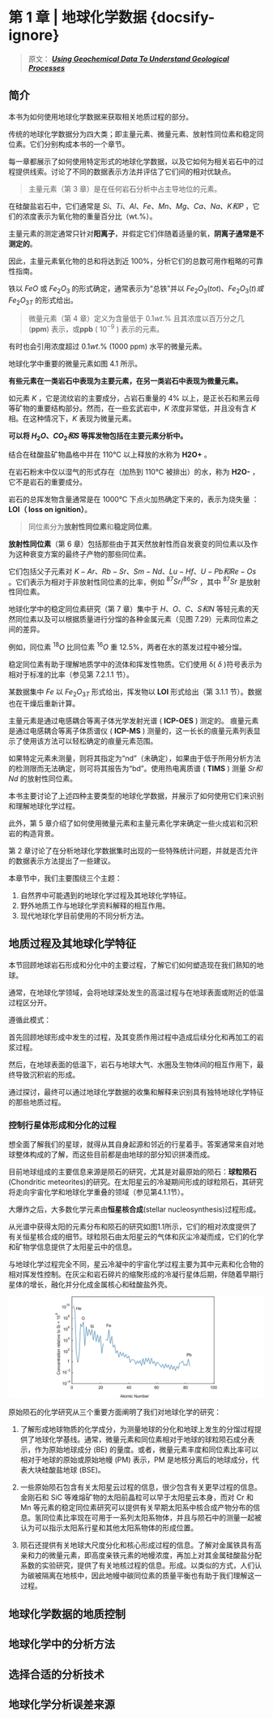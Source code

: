 # 第 1 章 | 地球化学数据 {docsify-ignore}

> 原文： [**_Using Geochemical Data To Understand Geological Processes_**](https://doi.org/10.1017/9781108777834 "利用地化数据原文链接")

## 简介

本书为如何使用地球化学数据来获取相关地质过程的部分。

传统的地球化学数据分为四大类；即主量元素、微量元素、放射性同位素和稳定同位素。它们分别构成本书的一个章节。

每一章都展示了如何使用特定形式的地球化学数据，以及它如何为相关岩石中的过程提供线索。讨论了不同的数据表示方法并评估了它们间的相对优缺点。

> 主量元素（第 3 章）是在任何岩石分析中占主导地位的元素。

在硅酸盐岩石中，它们通常是 $Si、Ti、Al、Fe、Mn、Mg、Ca、Na、K 和 P$ ，它们的浓度表示为氧化物的重量百分比（wt.%）。

主量元素的测定通常只针对**阳离子**，并假定它们伴随着适量的氧，**阴离子通常是不测定的**。

因此，主量元素氧化物的总和将达到近 100%，分析它们的总数可用作粗略的可靠性指南。

铁以 $FeO$ 或 $Fe_2O_3$ 的形式确定，通常表示为“总铁”并以 $Fe_2O_3(tot)、Fe_2O_3(t) 或 Fe_2O_{3T}$ 的形式给出。

> 微量元素（第 4 章）定义为含量低于 $0.1 wt.\%$ 且其浓度以百万分之几 (**ppm**) 表示，或**ppb** ( $10^{-9}$ ) 表示的元素。

有时也会引用浓度超过 $0.1 wt.\%$ (1000 ppm) 水平的微量元素。

地球化学中重要的微量元素如图 4.1 所示。

**有些元素在一类岩石中表现为主要元素，在另一类岩石中表现为微量元素。**

如元素 $K$ ，它是流纹岩的主要成分，占岩石重量的 4% 以上，是正长石和黑云母等矿物的重要结构部分。然而，在一些玄武岩中，$K$ 浓度非常低，并且没有含 $K$ 相。在这种情况下，$K$ 表现为微量元素。

**可以将 $H_2O、CO_2 和 S$ 等挥发物包括在主要元素分析中。**

结合在硅酸盐矿物晶格中并在 110°C 以上释放的水称为 **H2O+** 。

在岩石粉末中仅以湿气的形式存在（加热到 110°C 被排出）的水，称为 **H2O-** ，它不是岩石的重要成分。

岩石的总挥发物含量通常是在 1000°C 下点火加热确定下来的，表示为烧失量 ：**LOI（ loss on ignition）**。

> 同位素分为**放射性同位素**和**稳定同位素**。

**放射性同位素**（第 6 章）包括那些由于其天然放射性而自发衰变的同位素以及作为这种衰变方案的最终子产物的那些同位素。

它们包括父子元素对 $K-Ar、Rb-Sr、Sm-Nd、Lu-Hf、U-Pb 和 Re-Os$ 。它们表示为相对于非放射性同位素的比率，例如 $^{87}Sr/^{86}Sr$ ，其中 $^{87}Sr$ 是放射性同位素。

地球化学中的稳定同位素研究（第 7 章）集中于 $H、O、C、S 和 N$ 等轻元素的天然同位素以及可以根据质量进行分馏的各种金属元素（见图 7.29）元素同位素之间的差异。

例如，同位素 $^{18}O$ 比同位素 $^{16}O$ 重 12.5%，两者在水的蒸发过程中被分馏。

稳定同位素有助于理解地质学中的流体和挥发性物质。它们使用 δ( $\delta$ )符号表示为相对于标准的比率（参见第 7.2.1.1 节）。

某数据集中 $Fe$ 以 $Fe_2O_{3T}$ 形式给出，挥发物以 **LOI** 形式给出（第 3.1.1 节）。数据也在干燥后重新计算。

主量元素是通过电感耦合等离子体光学发射光谱 ( **ICP-OES** ) 测定的。
痕量元素是通过电感耦合等离子体质谱仪 ( **ICP-MS** ) 测量的，这一长长的痕量元素列表显示了使用该方法可以轻松确定的痕量元素范围。

如果特定元素未测量，则将其指定为“nd”（未确定），如果由于低于所用分析方法的检测限而无法确定，则可将其报告为“bd”。使用热电离质谱 ( **TIMS** ) 测量 $Sr 和 Nd$ 的放射性同位素。

本书主要讨论了上述四种主要类型的地球化学数据，并展示了如何使用它们来识别和理解地球化学过程。

此外，第 5 章介绍了如何使用微量元素和主量元素化学来确定一些火成岩和沉积岩的构造背景。

第 2 章讨论了在分析地球化学数据集时出现的一些特殊统计问题，并就是否允许的数据表示方法提出了一些建议。

本章节中，我们主要围绕三个主题：

1. 自然界中可能遇到的地球化学过程及其地球化学特征。
2. 野外地质工作与地球化学资料解释的相互作用。
3. 现代地球化学目前使用的不同分析方法。

## 地质过程及其地球化学特征

本节回顾地球岩石形成和分化中的主要过程，了解它们如何塑造现在我们熟知的地球。

通常，在地球化学领域，会将地球深处发生的高温过程与在地球表面或附近的低温过程区分开。

遵循此模式：

首先回顾地球形成中发生的过程，及其变质作用过程中造成后续分化和再加工的岩浆过程。

然后，在地球表面的低温下，岩石与地球大气、水圈及生物体间的相互作用下，最终导致沉积岩的形成。

通过探讨，最终可以通过地球化学数据的收集和解释来识别具有独特地球化学特征的那些地质过程。

### 控制行星体形成和分化的过程

想全面了解我们的星球，就得从其自身起源和邻近的行星着手。答案通常来自对地球整体构成的了解，而这些目前都是由地球的部分知识拼凑而成。

目前地球组成的主要信息来源是陨石的研究，尤其是对最原始的陨石：**球粒陨石**(Chondritic meteorites)的研究。在太阳星云的冷凝期间形成的球粒陨石，其研究将走向宇宙化学和地球化学重叠的领域（参见第4.1.1节）。

大爆炸之后，大多数化学元素由**恒星核合成**(stellar nucleosynthesis)过程形成。

从光谱中获得太阳的元素分布和陨石的研究如图1.1所示，它们的相对浓度提供了有关恒星核合成的细节。球粒陨石由太阳星云的气体和灰尘冷凝而成，它们的化学和矿物学信息提供了太阳星云中的信息。

与地球化学过程完全不同，星云冷凝中的宇宙化学过程主要为其中元素和化合物的相对挥发性控制。在灰尘和岩石碎片的缩聚形成的冷凝行星体后期，伴随着早期行星体的增长，融化并分化成金属核心和硅酸盐外壳。

![图1-1 陨石相对太阳的元素丰度](../pic/fig1-1.png "陨石相对太阳的元素丰度")

原始陨石的化学研究从三个重要方面阐明了我们对地球化学的研究：
<!-- todo -->
1. 了解形成地球物质的化学成分，为测量地球的分化和地球上发生的分馏过程提供了地球化学基线。通常，微量元素和同位素相对于地球的球粒陨石成分表示，作为原始地球成分 (BE) 的量度。或者，微量元素丰度和同位素比率可以相对于地球的原始或原始地幔 (PM) 表示，PM 是地核分离后的地球成分，代表大块硅酸盐地球 (BSE)。

2. 一些原始陨石包含有关太阳星云过程的信息，很少包含有关更早过程的信息。金刚石和 SiC 等难熔矿物的太阳前晶粒可以早于太阳星云本身，而对 Cr 和 Mn 等元素的稳定同位素研究可以提供有关早期太阳系中核合成产物分布的信息。氢同位素比率现在可用于一系列太阳系物体，并且与陨石中的测量一起被认为可以指示太阳系行星和其他太阳系物体的形成位置。

3. 陨石还提供有关地球大尺度分化和核心形成过程的信息。了解对金属铁具有高亲和力的微量元素，即高度亲铁元素的地幔浓度，再加上对其金属硅酸盐分配系数的实验研究，提供了有关地核过程的信息。形成。以类似的方式，人们认为碳被隔离在地核中，因此地幔中碳同位素的质量平衡也有助于我们理解这一过程。

## 地球化学数据的地质控制

## 地球化学中的分析方法

## 选择合适的分析技术

## 地球化学分析误差来源
